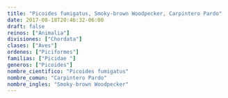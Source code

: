 ```yaml
---
title: "Picoides fumigatus, Smoky-brown Woodpecker, Carpintero Pardo"
date: 2017-08-18T20:46:32-06:00
draft: false
reinos: ["Animalia"]
divisiones: ["Chordata"]
clases: ["Aves"]
ordenes: ["Piciformes"]
familias: ["Picidae "]
generos: ["Picoides"]
nombre_cientifico: "Picoides fumigatus"
nombre_comun: "Carpintero Pardo"
nombre_ingles: "Smoky-brown Woodpecker"
---
```

